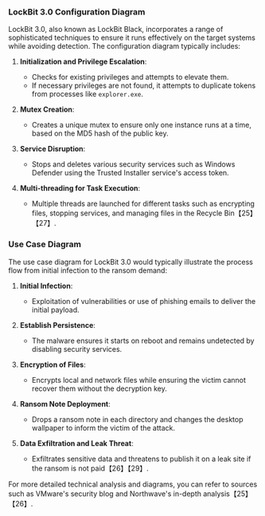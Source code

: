 ### LockBit 3.0 Configuration Diagram
LockBit 3.0, also known as LockBit Black, incorporates a range of sophisticated techniques to ensure it runs effectively on the target systems while avoiding detection. The configuration diagram typically includes:

1. **Initialization and Privilege Escalation**:
   - Checks for existing privileges and attempts to elevate them.
   - If necessary privileges are not found, it attempts to duplicate tokens from processes like `explorer.exe`.

2. **Mutex Creation**:
   - Creates a unique mutex to ensure only one instance runs at a time, based on the MD5 hash of the public key.

3. **Service Disruption**:
   - Stops and deletes various security services such as Windows Defender using the Trusted Installer service's access token.

4. **Multi-threading for Task Execution**:
   - Multiple threads are launched for different tasks such as encrypting files, stopping services, and managing files in the Recycle Bin【25】【27】.

### Use Case Diagram
The use case diagram for LockBit 3.0 would typically illustrate the process flow from initial infection to the ransom demand:

1. **Initial Infection**:
   - Exploitation of vulnerabilities or use of phishing emails to deliver the initial payload.

2. **Establish Persistence**:
   - The malware ensures it starts on reboot and remains undetected by disabling security services.

3. **Encryption of Files**:
   - Encrypts local and network files while ensuring the victim cannot recover them without the decryption key.

4. **Ransom Note Deployment**:
   - Drops a ransom note in each directory and changes the desktop wallpaper to inform the victim of the attack.

5. **Data Exfiltration and Leak Threat**:
   - Exfiltrates sensitive data and threatens to publish it on a leak site if the ransom is not paid【26】【29】.

For more detailed technical analysis and diagrams, you can refer to sources such as VMware's security blog and Northwave's in-depth analysis【25】【26】.